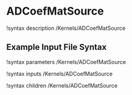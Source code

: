 # ADCoefMatSource

!syntax description /Kernels/ADCoefMatSource

## Example Input File Syntax

!syntax parameters /Kernels/ADCoefMatSource

!syntax inputs /Kernels/ADCoefMatSource

!syntax children /Kernels/ADCoefMatSource
